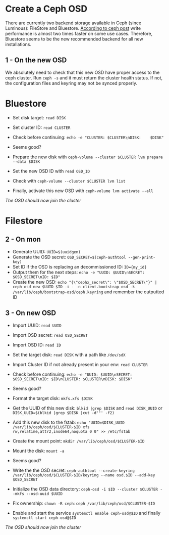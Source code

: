 Create a Ceph OSD
=================

There are currently two backend storage available in Ceph (since Luminous):
FileStore and Bluestore. [According to ceph post](https://ceph.com/community/new-luminous-bluestore/)
write performance is almost two times faster on some use cases. Therefore,
Bluestore seems to be the new recommended backend for all new installations.

1 - On the new OSD
------------------

We absolutely need to check that this new OSD have proper access to the ceph
cluster. Run `ceph -s` and it must return the cluster health status. If not,
the configuration files and keyring may not be synced properly.

Bluestore
=========

* Set disk target: `read DISK`
* Set cluster ID: `read CLUSTER`
* Check before continuing: `echo -e "CLUSTER: $CLUSTER\nDISK:    $DISK"`
* Seems good?

* Prepare the new disk with `ceph-volume --cluster $CLUSTER lvm prepare --data $DISK`
* Set the new OSD ID with `read OSD_ID`
* Check with `ceph-volume --cluster $CLUSTER lvm list`
* Finally, activate this new OSD with `ceph-volume lvm activate --all`

*The OSD should now join the cluster*

Filestore
=========

2 - On mon
----------

* Generate UUID: `UUID=$(uuidgen)`
* Generate the OSD secret: `OSD_SECRET=$(ceph-authtool --gen-print-key)`
* Set ID if the OSD is replacing an decommissioned ID: `ID={my_id}`
* Output them for the next steps: `echo -e "UUID: $UUID\nSECRET: $OSD_SECRET\nID: $ID"`
* Create the new OSD: `echo "{\"cephx_secret\": \"$OSD_SECRET\"}" | ceph osd new $UUID $ID -i - -n client.bootstrap-osd -k /var/lib/ceph/bootstrap-osd/ceph.keyring` and remember the outputted ID

3 - On new OSD
--------------

* Import UUID: `read UUID`
* Import OSD secret: `read OSD_SECRET`
* Import OSD ID: `read ID`
* Set the target disk: `read DISK` with a path like `/dev/sdX`
* Import Cluster ID if not already present in your env: `read CLUSTER`
* Check before continuing: `echo -e "UUID: $UUID\nSECRET: $OSD_SECRET\nID: $ID\nCLUSTER: $CLUSTER\nDISK: $DISK"`
* Seems good?

* Format the target disk: `mkfs.xfs $DISK`
* Get the UUID of this new disk: `blkid |grep $DISK` and `read DISK_UUID` or `DISK_UUID=$(blkid |grep $DISK |cut -d'"' -f2)`
* Add this new disk to the fstab: `echo "UUID=$DISK_UUID /var/lib/ceph/osd/$CLUSTER-$ID xfs rw,relatime,attr2,inode64,noquota 0 0" >> /etc/fstab`
* Create the mount point: `mkdir /var/lib/ceph/osd/$CLUSTER-$ID`
* Mount the disk: `mount -a`
* Seems good?

* Write the the OSD secret: `ceph-authtool --create-keyring /var/lib/ceph/osd/$CLUSTER-$ID/keyring --name osd.$ID --add-key $OSD_SECRET`
* Initialize the OSD data directory: `ceph-osd -i $ID --cluster $CLUSTER --mkfs --osd-uuid $UUID`
* Fix ownership: `chown -R ceph:ceph /var/lib/ceph/osd/$CLUSTER-$ID`
* Enable and start the service `systemctl enable ceph-osd@$ID` and finally `systemctl start ceph-osd@$ID`

*The OSD should now join the cluster*
